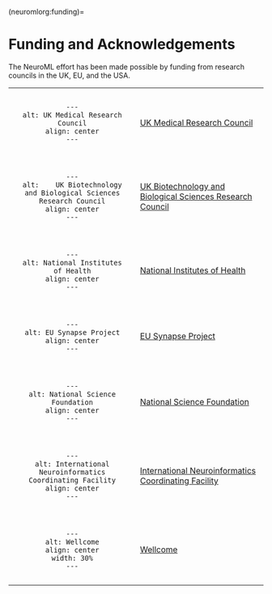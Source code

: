 (neuromlorg:funding)=
# Funding and Acknowledgements

The NeuroML effort has been made possible by funding from research councils in the UK, EU, and the USA.


<center>
<table>
<tr>
<td style="width:50%; text-align:center; padding:1em">

```{image} ../images/Funders/mrc.jpg
---
alt: UK Medical Research Council
align: center
---
```
</td>
<td>

[UK Medical Research Council](http://www.mrc.ac.uk/)

</td>
</tr>
<tr>
<td style="width:50%; text-align:center; padding:1em">

```{image} ../images/Funders/bbsrc.gif
---
alt:    UK Biotechnology and Biological Sciences Research Council
align: center
---
```
</td>
<td>

[UK Biotechnology and Biological Sciences Research Council](http://www.bbsrc.ac.uk/)

</td>
</tr>
<tr>
<td style="width:50%; text-align:center; padding:1em">

```{image} ../images/Funders/nih.gif
---
alt: National Institutes of Health
align: center
---
```
</td>
<td>

[National Institutes of Health](http://www.nimh.nih.gov/)

</td>
</tr>
<tr>
<td style="width:50%; text-align:center; padding:1em">

```{image} ../images/Funders/EUS_200px.gif
---
alt: EU Synapse Project
align: center
---
```
</td>
<td>

[EU Synapse Project](http://www.eusynapse.mpg.de/)

</td>
</tr>
<tr>
<td style="width:50%; text-align:center; padding:1em">

```{image} ../images/Funders/nsf.gif
---
alt: National Science Foundation
align: center
---
```
</td>
<td>

[National Science Foundation](http://nsf.gov/)

</td>
</tr>
<tr>
<td style="width:50%; text-align:center; padding:1em">

```{image} ../images/Funders/incf.png
---
alt: International Neuroinformatics Coordinating Facility
align: center
---
```
</td>
<td>

[International Neuroinformatics Coordinating Facility](http://incf.org/)

</td>
</tr>
<tr>
<td style="width:50%; text-align:center; padding:1em">

```{image} ../images/Funders/wtlogo.png
---
alt: Wellcome
align: center
width: 30%
---
```
</td>
<td>

[Wellcome](http://www.wellcome.ac.uk/)

</td>
</tr>
</table>
</center>
